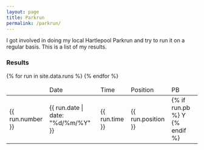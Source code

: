 ```yaml
---
layout: page
title: Parkrun
permalink: /parkrun/
---
```


I got involved in doing my local Hartlepool Parkrun and try to run it on a regular basis. This is a list of my results.

### Results

<table>
    <thead>
        <td></td>
        <td>Date</td>
        <td>Time</td>
        <td>Position</td>
        <td>PB</td>
    </thead>
    <tbody>
        {% for run in site.data.runs %}
        <tr>
            <td>{{ run.number }}</td>
            <td>{{ run.date |  date: "%d/%m/%Y" }}</td>
            <td>{{ run.time }}</td>
            <td>{{ run.position }}</td>
            <td>{% if run.pb %} Y {% endif %}</td>
        </tr>
        {% endfor %}
    </tbody>
</table>
